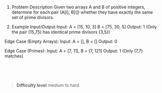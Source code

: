 1. Problem Description
Given two arrays A and B of positive integers, determine for each pair (A[i], B[i]) whether they have exactly the same set of prime divisors.

2. Example Input/Output
Input:
A = [15, 10, 3]
B = [75, 30, 5]
Output: 1 (Only the pair (15,75) has identical prime divisors {3,5})

Edge Case (Empty Arrays):
Input: A = [], B = []
Output: 0

Edge Case (Primes):
Input: A = [7, 11], B = [7, 121]
Output: 1 (Only (7,7) matches)


<br><br><br>

> **Difficulty level**
> medium to hard